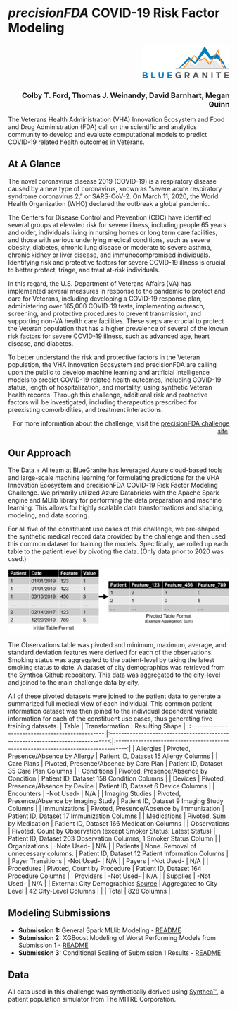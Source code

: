 # _precisionFDA_ COVID-19 Risk Factor Modeling

<h3 align="right"><img src="https://raw.githubusercontent.com/BlueGranite/precisionFDA_VAH_COVID-19/master/img/bg_logo.png" width="200px" alt="BlueGranite, Inc."></h3>

<h3 align="right">Colby T. Ford, Thomas J. Weinandy, David Barnhart, Megan Quinn</h3>

The Veterans Health Administration (VHA) Innovation Ecosystem and Food and Drug Administration (FDA) call on the scientific and analytics community to develop and evaluate computational models to predict COVID-19 related health outcomes in Veterans. 

##  At A Glance

The novel coronavirus disease 2019 (COVID-19) is a respiratory disease caused by a new type of coronavirus, known as “severe acute respiratory syndrome coronavirus 2,” or SARS-CoV-2. On March 11, 2020, the World Health Organization (WHO) declared the outbreak a global pandemic.

The Centers for Disease Control and Prevention (CDC) have identified several groups at elevated risk for severe illness, including people 65 years and older, individuals living in nursing homes or long term care facilities, and those with serious underlying medical conditions, such as severe obesity, diabetes, chronic lung disease or moderate to severe asthma, chronic kidney or liver disease, and immunocompromised individuals. Identifying risk and protective factors for severe COVID-19 illness is crucial to better protect, triage, and treat at-risk individuals.

In this regard, the U.S. Department of Veterans Affairs (VA) has implemented several measures in response to the pandemic to protect and care for Veterans, including developing a COVID-19 response plan, administering over 165,000 COVID-19 tests, implementing outreach, screening, and protective procedures to prevent transmission, and supporting non-VA health care facilities. These steps are crucial to protect the Veteran population that has a higher prevalence of several of the known risk factors for severe COVID-19 illness, such as advanced age, heart disease, and diabetes.

To better understand the risk and protective factors in the Veteran population, the VHA Innovation Ecosystem and precisionFDA are calling upon the public to develop machine learning and artificial intelligence models to predict COVID-19 related health outcomes, including COVID-19 status, length of hospitalization, and mortality, using synthetic Veteran health records. Through this challenge, additional risk and protective factors will be investigated, including therapeutics prescribed for preexisting comorbidities, and treatment interactions. 

<p align="right">For more information about the challenge, visit the <a href="https://precision.fda.gov/challenges/11" target="_blank">precisionFDA challenge site</a>.</p>

## Our Approach

The Data + AI team at BlueGranite has leveraged Azure cloud-based tools and large-scale machine learning for formulating predictions for the VHA Innovation Ecosystem and precisionFDA COVID-19 Risk Factor Modeling Challenge. We primarily utilized Azure Databricks with the Apache Spark engine and MLlib library for performing the data preparation and machine learning. This allows for highly scalable data transformations and shaping, modeling, and data scoring.

For all five of the constituent use cases of this challenge, we pre-shaped the synthetic medical record data provided by the challenge and then used this common dataset for training the models. Specifically, we rolled up each table to the patient level by pivoting the data. (Only data prior to 2020 was used.)

<img src="https://raw.githubusercontent.com/BlueGranite/precisionFDA_VAH_COVID-19/master/img/pivot.png" alt="">

The Observations table was pivoted and minimum, maximum, average, and standard deviation features were derived for each of the observations. Smoking status was aggregated to the patient-level by taking the latest smoking status to date.
A dataset of city demographics was retrieved from the Synthea Github repository. This data was aggregated to the city-level and joined to the main challenge data by city.

All of these pivoted datasets were joined to the patient data to generate a summarized full medical view of each individual. This common patient information dataset was then joined to the individual dependent variable information for each of the constituent use cases, thus generating five training datasets.
|                       Table                     |                                  Transformation                                |                                  Resulting   Shape                                 |
|:-----------------------------------------------:|:------------------------------------------------------------------------------:|:----------------------------------------------------------------------------------:|
|     Allergies                                   |     Pivoted, Presence/Absence by Allergy                                       |     Patient ID, Dataset     15 Allergy Columns                                     |
|     Care Plans                                  |     Pivoted, Presence/Absence by Care Plan                                     |     Patient ID, Dataset     35 Care Plan Columns                                   |
|     Conditions                                  |     Pivoted, Presence/Absence by Condition                                     |     Patient ID, Dataset     158 Condition Columns                                  |
|     Devices                                     |     Pivoted, Presence/Absence by Device                                        |     Patient ID, Dataset     6 Device Columns                                       |
|     Encounters                                  |     -Not Used-                                                                 |     N/A                                                                            |
|     Imaging Studies                             |     Pivoted, Presence/Absence by Imaging   Study                               |     Patient ID, Dataset     9 Imaging Study Columns                                |
|     Immunizations                               |     Pivoted, Presence/Absence by   Immunization                                |     Patient ID, Dataset     17 Immunization Columns                                |
|     Medications                                 |     Pivoted, Sum by Medication                                                 |     Patient ID, Dataset     166 Medication Columns                                 |
|     Observations                                |     Pivoted, Count by Observation     (except Smoker Status: Latest Status)    |     Patient ID, Dataset     203 Observation Columns,     1 Smoker Status Column    |
|     Organizations                               |     -Note Used-                                                                |     N/A                                                                            |
|     Patients                                    |     None. Removal of unnecessary columns.                                      |     Patient ID, Dataset     12 Patient Information Columns                         |
|     Payer Transitions                           |     -Not Used-                                                                 |     N/A                                                                            |
|     Payers                                      |     -Not Used-                                                                 |     N/A                                                                            |
|     Procedures                                  |     Pivoted, Count by Procedure                                                |     Patient ID, Dataset     164 Procedure Columns                                  |
|     Providers                                   |     -Not Used-                                                                 |     N/A                                                                            |
|     Supplies                                    |     -Not Used-                                                                 |     N/A                                                                            |
|     External: City Demographics     [Source](https://www.irs.gov/statistics/soi-tax-stats-individual-income-tax-statistics-zip-code-data-soi)    |     Aggregated to City Level                                                   |     42 City-Level Columns                                                          |
|                                                 |                                                                          Total |     828 Columns                                                                    |

## Modeling Submissions

- __Submission 1:__ General Spark MLlib Modeling - [README](/submissions/Submission1_6-26-2020_General)
- __Submission 2:__ XGBoost Modeling of Worst Performing Models from Submission 1 - [README](/submissions/Submission2_7-1-2020_XGBoost)
- __Submission 3:__ Conditional Scaling of Submission 1 Results - [README](/submissions/Submission3_7-2-2020_Conditional)

## Data
All data used in this challenge was synthetically derived using [Synthea™](https://synthetichealth.github.io/synthea/), a patient population simulator from The MITRE Corporation.
